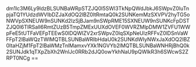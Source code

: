 dm1lc3M6Ly9ldzBLSUNBaWRpSTZJQ0l5SWl3TkNpQWdJbkJ6SWpvZ0luTnpjaTQ1YUdzdWVIbDZJaXdOQ2lBZ0ltRmtaQ0k2SUNKemMzSXVPV2hyTG5oNWVpSXNEUW9nSUNKd2IzSjBJam9nSWpRME15SXNEUW9nSUNKcFpDSTZJQ0l6TlRSall6RmtZUzB5TmpZMExUUXdOVEF0WVRZMlpDMW1ZVFU1WWpFeE5tUTFaVEFpTEEwS0lDQWlZV2xrSWpvZ0lqSXpNeUlzRFFvZ0lDSnVaWFFpT2lBaWQzTWlMQTBLSUNBaWRIbHdaU0k2SUNKdWIyNWxJaXdOQ2lBZ0ltaHZjM1FpT2lBaWMzTnlMamxvYXk1NGVYb2lMQTBLSUNBaWNHRjBhQ0k2SUNJdk1qTXpZbXh2WnlJc0RRb2dJQ0owYkhNaU9pQWlkR3h6SWcwS2ZRPT0NCg ==
